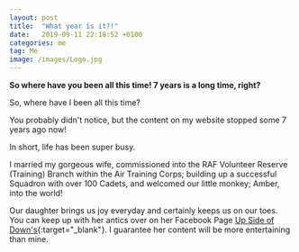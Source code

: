 ```yaml
---
layout: post
title:  "What year is it?!"
date:   2019-09-11 22:18:52 +0100
categories: me
tag: Me
image: /images/Logo.jpg
---
```


**So where have you been all this time! 7 years is a long time, right?**

So, where have I been all this time?

You probably didn't notice, but the content on my website stopped some 7 years ago now!

In short, life has been super busy.

I married my gorgeous wife, commissioned into the RAF Volunteer Reserve (Training) Branch within the Air Training Corps; building up a successful Squadron with over 100 Cadets, and welcomed our little monkey; Amber, into the world!

Our daughter brings us joy everyday and certainly keeps us on our toes.  You can keep up with her antics over on her Facebook Page [Up Side of Down's](https://www.facebook.com/UpSideOfDownsUK/){:target="_blank"}.  I guarantee her content will be more entertaining than mine.